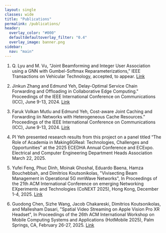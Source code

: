 ```yaml
---
layout: single
classes: wide
title: "Publications"
permalink: /publications/
header:
  overlay_color: "#000"
  defaultdefaultoverlay_filter: "0.4"
  overlay_image: banner.png
sidebar:
  nav: "main"
---
```


1. Q. Lyu and M. Vu, “Joint Beamforming and Integer User Association using a GNN with Gumbel-Softmax Reparameterizations,” IEEE Transactions on Vehicular Technology, accepted, to appear. [Link](https://arxiv.org/pdf/2506.05241)
   
2. Jinkun Zhang and Edmund Yeh, Delay-Optimal Service Chain Forwarding and Offloading in Collaborative Edge Computing." Proceedings of the IEEE International Conference on Communications (ICC), June 9-13, 2024. [Link](https://ieeexplore.ieee.org/abstract/document/10622977)

3. Faruk Volkan Mutlu and Edmund Yeh, Cost-aware Joint Caching and Forwarding iin Networks with Heterogeneous Cache Resources." Proceedings of the IEEE International Conference on Communications (ICC), June 9-13, 2024. [Link](https://ieeexplore.ieee.org/abstract/document/10623104)

4. PI Yeh presented research results from this project on a panel titled “The Role of Academia in Making6GReal: Technologies, Challenges and Opportunities” at the 2025 ECEDHA Annual Conference and ECExpo. Electrical and Computer Engineering Department Heads Association  March 22, 2025.

5. Yufei Feng, Phuc Dinh, Moinak Ghoshal, Eduardo Baena, Hamza Bouchebbah, and Dimitrios Koutsonikolas, "Vivisecting Beam Management in Operational 5G mmWave Networks", In Proceedings of the 21th ACM International Conference on emerging Networking EXperiments and Technologies (CoNEXT 2025), Hong Kong, December 1-4, 2025. [Link](https://ece.northeastern.edu/fac-ece/dkoutsonikolas/publications/conext25.pdf)

6. Guodong Chen, Sizhe Wang, Jacob Chakareski, Dimitrios Koutsonikolas, and Mallesham Dasari, "Spatial Video Streaming on Apple Vision Pro XR Headset", In Proceedings of the 26th ACM International Workshop on Mobile Computing Systems and Applications (HotMobile 2025), Palm Springs, CA, February 26-27, 2025. [Link](https://sinrg.org/papers/hotmobile-2025-paper.pdf)
   
